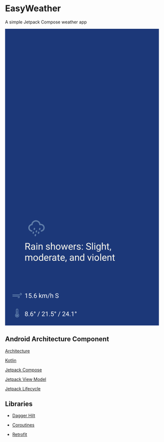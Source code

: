 # EasyWeather
A simple Jetpack Compose weather app

![](screenshots/easyweather.png) 

## Android Architecture Component

[Architecture](https://github.com/googlesamples/android-architecture-components)

[Kotlin](https://kotlinlang.org/)

[Jetpack Compose](https://developer.android.com/jetpack/compose)

[Jetpack View Model](https://developer.android.com/topic/libraries/architecture/viewmodel)

[Jetpack Lifecycle](https://developer.android.com/topic/libraries/architecture/lifecycle)

## Libraries

- [Dagger Hilt](https://developer.android.com/training/dependency-injection/hilt-android)

- [Coroutines](https://kotlinlang.org/docs/reference/coroutines.html)

- [Retrofit](https://github.com/square/retrofit)
